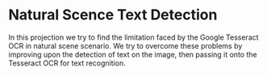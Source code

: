 # Natural Scence Text Detection

In this projection we try to find the limitation faced by the Google Tesseract OCR in natural scene scenario. We try to overcome these problems by improving upon the detection of text on the image, then passing it onto the Tesseract OCR for text recognition.